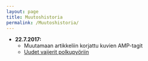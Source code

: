```yaml
---
layout: page
title: Muutoshistoria
permalink: /Muutoshistoria/
---
```


- __22.7.2017:__
  - Muutamaan artikkeliin korjattu kuvien AMP-tagit
  - [Uudet vaijerit polkupyöriin](/2017/07/22/uudet-vaijerit-polkupyoriin/)

